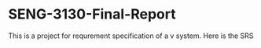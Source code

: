 # SENG-3130-Final-Report

This is a project for requrement specification of a v system.
Here is the SRS
